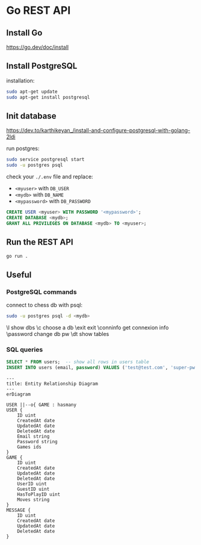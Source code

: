 # Go REST API

## Install Go
https://go.dev/doc/install

## Install PostgreSQL

installation:
```bash
sudo apt-get update
sudo apt-get install postgresql
```

## Init database
https://dev.to/karthikeyan_/install-and-configure-postgresql-with-golang-2ldi

run postgres:
```bash
sudo service postgresql start
sudo -u postgres psql
```

check your `./.env` file and replace:
- `<myuser>` with `DB_USER`
- `<mydb>` with `DB_NAME`
- `<mypassword>` with `DB_PASSWORD`

```sql
CREATE USER <myuser> WITH PASSWORD '<mypassword>';
CREATE DATABASE <mydb>;
GRANT ALL PRIVILEGES ON DATABASE <mydb> TO <myuser>;
```

## Run the REST API
```bash
go run .
```

## Useful

### PostgreSQL commands 

connect to chess db with psql:
```bash
sudo -u postgres psql -d <mydb>
```

\l                  show dbs
\c <dbname>         choose a db
\exit               exit
\conninfo           get connexion info
\password <dbname>  change db pw
\dt                 show tables

### SQL queries

```sql
SELECT * FROM users;  -- show all rows in users table
INSERT INTO users (email, password) VALUES ('test@test.com', 'super-pw');
```

```mermaid
---
title: Entity Relationship Diagram
---
erDiagram

USER ||--o{ GAME : hasmany
USER {
    ID uint
    CreatedAt date
    UpdatedAt date
    DeletedAt date
    Email string
    Password string
    Games ids
}
GAME {
    ID uint
    CreatedAt date
    UpdatedAt date
    DeletedAt date
    UserID uint
    GuestID uint
    HasToPlayID uint
    Moves string
}
MESSAGE {
    ID uint
    CreatedAt date
    UpdatedAt date
    DeletedAt date
}
```
